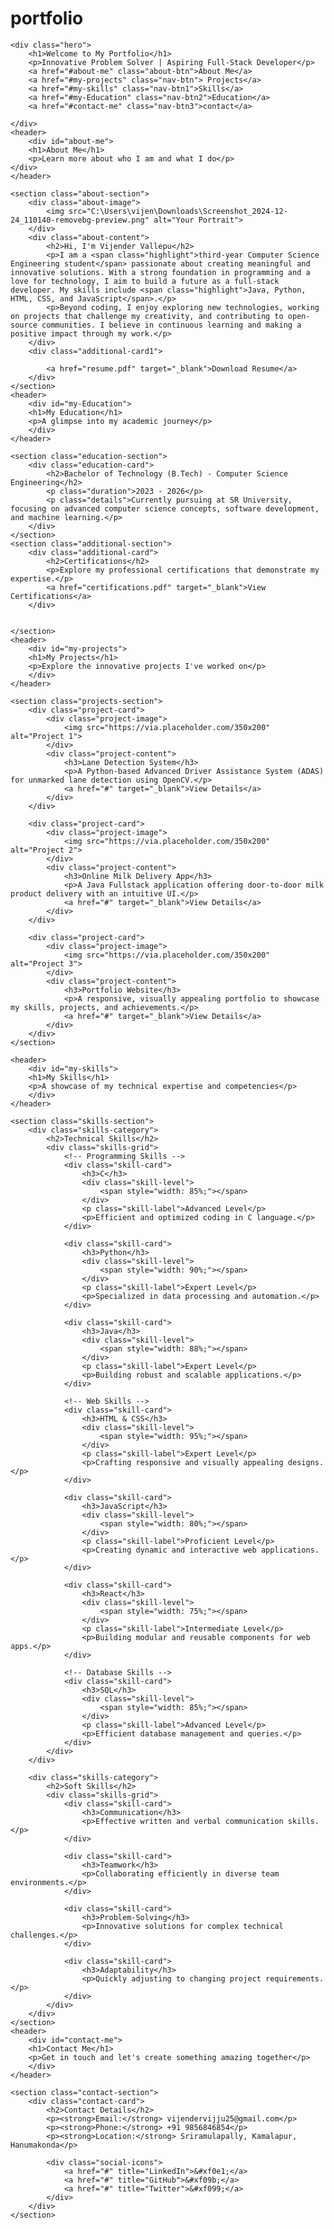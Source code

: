 # portfolio
<!DOCTYPE html>
<html lang="en">
<head>
    <meta charset="UTF-8">
    <meta name="viewport" content="width=device-width, initial-scale=1.0">
    <title>Portfolio - Home</title>
    <link rel="stylesheet" href="style.css">
     
</head>
<body>
   

    <div class="hero">
        <h1>Welcome to My Portfolio</h1>
        <p>Innovative Problem Solver | Aspiring Full-Stack Developer</p>
        <a href="#about-me" class="about-btn">About Me</a>
        <a href="#my-projects" class="nav-btn"> Projects</a>
        <a href="#my-skills" class="nav-btn1">Skills</a>
        <a href="#my-Education" class="nav-btn2">Education</a>
        <a href="#contact-me" class="nav-btn3">contact</a>
        
    </div>
    <header>
        <div id="about-me">
        <h1>About Me</h1>
        <p>Learn more about who I am and what I do</p>
    </div>
    </header>

    <section class="about-section">
        <div class="about-image">
            <img src="C:\Users\vijen\Downloads\Screenshot_2024-12-24_110140-removebg-preview.png" alt="Your Portrait">
        </div>
        <div class="about-content">
            <h2>Hi, I'm Vijender Vallepu</h2>
            <p>I am a <span class="highlight">third-year Computer Science Engineering student</span> passionate about creating meaningful and innovative solutions. With a strong foundation in programming and a love for technology, I aim to build a future as a full-stack developer. My skills include <span class="highlight">Java, Python, HTML, CSS, and JavaScript</span>.</p>
            <p>Beyond coding, I enjoy exploring new technologies, working on projects that challenge my creativity, and contributing to open-source communities. I believe in continuous learning and making a positive impact through my work.</p>
        </div>
        <div class="additional-card1">
            
            <a href="resume.pdf" target="_blank">Download Resume</a>
        </div>
    </section>
    <header>
        <div id="my-Education">
        <h1>My Education</h1>
        <p>A glimpse into my academic journey</p>
        </div>
    </header>

    <section class="education-section">
        <div class="education-card">
            <h2>Bachelor of Technology (B.Tech) - Computer Science Engineering</h2>
            <p class="duration">2023 - 2026</p>
            <p class="details">Currently pursuing at SR University, focusing on advanced computer science concepts, software development, and machine learning.</p>
        </div>
    </section>
    <section class="additional-section">
        <div class="additional-card">
            <h2>Certifications</h2>
            <p>Explore my professional certifications that demonstrate my expertise.</p>
            <a href="certifications.pdf" target="_blank">View Certifications</a>
        </div>

        
    </section>
    <header>
        <div id="my-projects">
        <h1>My Projects</h1>
        <p>Explore the innovative projects I've worked on</p>
        </div>
    </header>

    <section class="projects-section">
        <div class="project-card">
            <div class="project-image">
                <img src="https://via.placeholder.com/350x200" alt="Project 1">
            </div>
            <div class="project-content">
                <h3>Lane Detection System</h3>
                <p>A Python-based Advanced Driver Assistance System (ADAS) for unmarked lane detection using OpenCV.</p>
                <a href="#" target="_blank">View Details</a>
            </div>
        </div>

        <div class="project-card">
            <div class="project-image">
                <img src="https://via.placeholder.com/350x200" alt="Project 2">
            </div>
            <div class="project-content">
                <h3>Online Milk Delivery App</h3>
                <p>A Java Fullstack application offering door-to-door milk product delivery with an intuitive UI.</p>
                <a href="#" target="_blank">View Details</a>
            </div>
        </div>

        <div class="project-card">
            <div class="project-image">
                <img src="https://via.placeholder.com/350x200" alt="Project 3">
            </div>
            <div class="project-content">
                <h3>Portfolio Website</h3>
                <p>A responsive, visually appealing portfolio to showcase my skills, projects, and achievements.</p>
                <a href="#" target="_blank">View Details</a>
            </div>
        </div>
    </section>

    <header>
        <div id="my-skills">
        <h1>My Skills</h1>
        <p>A showcase of my technical expertise and competencies</p>
        </div>
    </header>

    <section class="skills-section">
        <div class="skills-category">
            <h2>Technical Skills</h2>
            <div class="skills-grid">
                <!-- Programming Skills -->
                <div class="skill-card">
                    <h3>C</h3>
                    <div class="skill-level">
                        <span style="width: 85%;"></span>
                    </div>
                    <p class="skill-label">Advanced Level</p>
                    <p>Efficient and optimized coding in C language.</p>
                </div>

                <div class="skill-card">
                    <h3>Python</h3>
                    <div class="skill-level">
                        <span style="width: 90%;"></span>
                    </div>
                    <p class="skill-label">Expert Level</p>
                    <p>Specialized in data processing and automation.</p>
                </div>

                <div class="skill-card">
                    <h3>Java</h3>
                    <div class="skill-level">
                        <span style="width: 88%;"></span>
                    </div>
                    <p class="skill-label">Expert Level</p>
                    <p>Building robust and scalable applications.</p>
                </div>

                <!-- Web Skills -->
                <div class="skill-card">
                    <h3>HTML & CSS</h3>
                    <div class="skill-level">
                        <span style="width: 95%;"></span>
                    </div>
                    <p class="skill-label">Expert Level</p>
                    <p>Crafting responsive and visually appealing designs.</p>
                </div>

                <div class="skill-card">
                    <h3>JavaScript</h3>
                    <div class="skill-level">
                        <span style="width: 80%;"></span>
                    </div>
                    <p class="skill-label">Proficient Level</p>
                    <p>Creating dynamic and interactive web applications.</p>
                </div>

                <div class="skill-card">
                    <h3>React</h3>
                    <div class="skill-level">
                        <span style="width: 75%;"></span>
                    </div>
                    <p class="skill-label">Intermediate Level</p>
                    <p>Building modular and reusable components for web apps.</p>
                </div>

                <!-- Database Skills -->
                <div class="skill-card">
                    <h3>SQL</h3>
                    <div class="skill-level">
                        <span style="width: 85%;"></span>
                    </div>
                    <p class="skill-label">Advanced Level</p>
                    <p>Efficient database management and queries.</p>
                </div>
            </div>
        </div>

        <div class="skills-category">
            <h2>Soft Skills</h2>
            <div class="skills-grid">
                <div class="skill-card">
                    <h3>Communication</h3>
                    <p>Effective written and verbal communication skills.</p>
                </div>

                <div class="skill-card">
                    <h3>Teamwork</h3>
                    <p>Collaborating efficiently in diverse team environments.</p>
                </div>

                <div class="skill-card">
                    <h3>Problem-Solving</h3>
                    <p>Innovative solutions for complex technical challenges.</p>
                </div>

                <div class="skill-card">
                    <h3>Adaptability</h3>
                    <p>Quickly adjusting to changing project requirements.</p>
                </div>
            </div>
        </div>
    </section>
    <header>
        <div id="contact-me">
        <h1>Contact Me</h1>
        <p>Get in touch and let's create something amazing together</p>
        </div>
    </header>

    <section class="contact-section">
        <div class="contact-card">
            <h2>Contact Details</h2>
            <p><strong>Email:</strong> vijendervijju25@gmail.com</p>
            <p><strong>Phone:</strong> +91 9856846854</p>
            <p><strong>Location:</strong> Sriramulapally, Kamalapur, Hanumakonda</p>

            <div class="social-icons">
                <a href="#" title="LinkedIn">&#xf0e1;</a>
                <a href="#" title="GitHub">&#xf09b;</a>
                <a href="#" title="Twitter">&#xf099;</a>
            </div>
        </div>
    </section>
</body>
</html>
